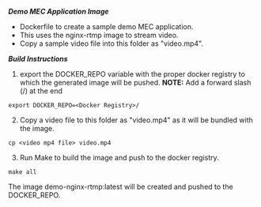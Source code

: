 ***Demo MEC Application Image***
- Dockerfile to create a sample demo MEC application.
- This uses the nginx-rtmp image to stream video.
- Copy a sample video file into this folder as "video.mp4".

***Build Instructions***
1. export the DOCKER_REPO variable with the proper docker registry to which the generated image will be pushed.
**NOTE:** Add a forward slash (/) at the end
```
export DOCKER_REPO=<Docker Registry>/

```
2. Copy a video file to this folder as "video.mp4" as it will be bundled with the image.
```
cp <video mp4 file> video.mp4
```

3. Run Make to build the image and push to the docker registry.
```
make all

```
The image demo-nginx-rtmp:latest will be created and pushed to the DOCKER_REPO.
